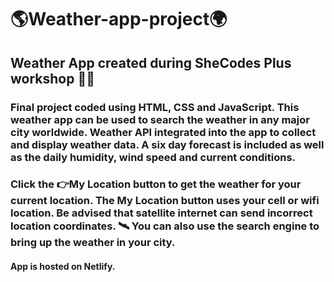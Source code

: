 # 🌎Weather-app-project🌍

## Weather App created during SheCodes Plus workshop 👩‍💻

### Final project coded using HTML, CSS and JavaScript. This weather app can be used to search the weather in any major city worldwide. Weather API integrated into the app to collect and display weather data. A six day forecast is included as well as the daily humidity, wind speed and current conditions.

### Click the 👉My Location button to get the weather for your current location. The My Location button uses your cell or wifi location. Be advised that satellite internet can send incorrect location coordinates. 🛰 You can also use the search engine to bring up the weather in your city.

#### App is hosted on Netlify.
